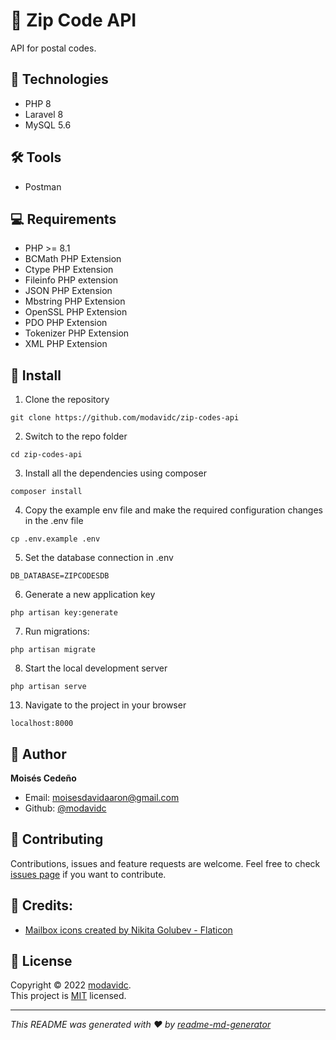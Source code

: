 # 📮 Zip Code API

API for postal codes.

## 🔨 Technologies

- PHP 8
- Laravel 8
- MySQL 5.6

## 🛠️ Tools 

* Postman

## 💻 Requirements

* PHP >= 8.1
* BCMath PHP Extension
* Ctype PHP Extension
* Fileinfo PHP extension
* JSON PHP Extension
* Mbstring PHP Extension
* OpenSSL PHP Extension
* PDO PHP Extension
* Tokenizer PHP Extension
* XML PHP Extension

## 🚀 Install

1. Clone the repository

`git clone https://github.com/modavidc/zip-codes-api`

2. Switch to the repo folder

`cd zip-codes-api`

3. Install all the dependencies using composer

`composer install`

4. Copy the example env file and make the required configuration changes in the .env file

`cp .env.example .env`

5. Set the database connection in .env

`DB_DATABASE=ZIPCODESDB`

6. Generate a new application key

`php artisan key:generate`

7. Run migrations:

`php artisan migrate`

8. Start the local development server

`php artisan serve`

13. Navigate to the project in your browser

`localhost:8000`

## 👤 Author

**Moisés Cedeño**

- Email: [moisesdavidaaron@gmail.com](mailto:moisesdavidaaron@gmail.com)
- Github: [@modavidc](https://github.com/modavidc)

## 🤝 Contributing

Contributions, issues and feature requests are welcome. Feel free to check [issues page](https://github.com/modavidc/zip-codes-api/issues) if you want to contribute.<br />

## 🧑 Credits: 

- [Mailbox icons created by Nikita Golubev - Flaticon](https://www.flaticon.com/free-icons/mailbox)

## 📝 License

Copyright © 2022 [modavidc](https://github.com/modavidc).<br />
This project is [MIT](https://github.com/kefranabg/readme-md-generator/blob/master/LICENSE) licensed.


---

_This README was generated with ❤️ by [readme-md-generator](https://github.com/kefranabg/readme-md-generator)_
